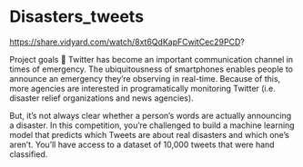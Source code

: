 # Disasters_tweets

https://share.vidyard.com/watch/8xt6QdKapFCwitCec29PCD?

Project goals 🎯
Twitter has become an important communication channel in times of emergency. The ubiquitousness of smartphones enables people to announce an emergency they’re observing in real-time. Because of this, more agencies are interested in programatically monitoring Twitter (i.e. disaster relief organizations and news agencies).

But, it’s not always clear whether a person’s words are actually announcing a disaster. In this competition, you’re challenged to build a machine learning model that predicts which Tweets are about real disasters and which one’s aren’t. You’ll have access to a dataset of 10,000 tweets that were hand classified.
